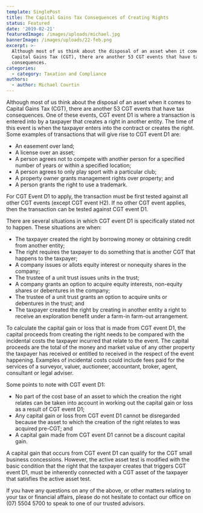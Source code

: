 ```yaml
---
template: SinglePost
title: The Capital Gains Tax Consequences of Creating Rights
status: Featured
date: '2019-02-21'
featuredImage: /images/uploads/michael.jpg
bannerImage: /images/uploads/22-feb.png
excerpt: >-
  Although most of us think about the disposal of an asset when it comes to
  Capital Gains Tax (CGT), there are another 53 CGT events that have tax
  consequences. 
categories:
  - category: Taxation and Compliance
authors:
  - author: Michael Courtin
---
```

Although most of us think about the disposal of an asset when it comes to Capital Gains Tax (CGT), there are another 53 CGT events that have tax consequences. One of these events, CGT event D1 is where a transaction is entered into by a taxpayer that creates a right in another entity. The time of this event is when the taxpayer enters into the contract or creates the right. Some examples of transactions that will give rise to CGT event D1 are:

* An easement over land;
* A license over an asset;
* A person agrees not to compete with another person for a specified number of years or within a specified location;
* A person agrees to only play sport with a particular club;
* A property owner grants management rights over property; and
* A person grants the right to use a trademark.

For CGT Event D1 to apply, the transaction must be first tested against all other CGT events (except CGT event H2). If no other CGT event applies, then the transaction can be tested against CGT event D1.

There are several situations in which CGT event D1 is specifically stated not to happen. These situations are when:

* The taxpayer created the right by borrowing money or obtaining credit from another entity;
* The right requires the taxpayer to do something that is another CGT that happens to the taxpayer;
* A company issues or allots equity interest or nonequity shares in the company;
* The trustee of a unit trust issues units in the trust;
* A company grants an option to acquire equity interests, non-equity shares or debentures in the company;
* The trustee of a unit trust grants an option to acquire units or debentures in the trust; and
* The taxpayer created the right by creating in another entity a right to receive an exploration benefit under a farm-in farm-out arrangement.

To calculate the capital gain or loss that is made from CGT event D1, the capital proceeds from creating the right needs to be compared with the incidental costs the taxpayer incurred that relate to the event. The capital proceeds are the total of the money and market value of any other property the taxpayer has received or entitled to received in the respect of the event happening. Examples of incidental costs could include fees paid for the services of a surveyor, valuer, auctioneer, accountant, broker, agent, consultant or legal adviser.

Some points to note with CGT event D1:

* No part of the cost base of an asset to which the creation the right relates can be taken into account in working out the capital gain or loss as a result of CGT event D1;
* Any capital gain or loss from CGT event D1 cannot be disregarded because the asset to which the creation of the right relates to was acquired pre-CGT; and
* A capital gain made from CGT event D1 cannot be a discount capital gain.

A capital gain that occurs from CGT event D1 can qualify for the CGT small business concessions. However, the active asset test is modified with the basic condition that the right that the taxpayer creates that triggers CGT event D1, must be inherently connected with a CGT asset of the taxpayer that satisfies the active asset test.

If you have any questions on any of the above, or other matters relating to your tax or financial affairs, please do not hesitate to contact our office on (07) 5504 5700 to speak to one of our trusted advisors.
